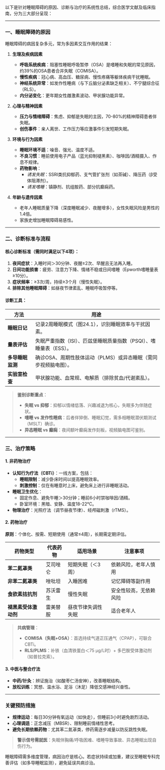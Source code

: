 以下是针对睡眠障碍的原因、诊断与治疗的系统性总结，综合医学文献及临床指南，分为三大部分呈现：

---

### **一、睡眠障碍的原因**

睡眠障碍的病因复杂多元，常为多因素交互作用的结果：

1. **生理及疾病因素**
    
    - **呼吸系统疾病**：阻塞性睡眠呼吸暂停（OSA）是嗜睡和失眠的常见原因，约39%的OSA患者合并失眠（COMISA）。
    - **慢性疾病**：冠心病、高血压、糖尿病、慢性疼痛等躯体疾病干扰睡眠。
    - **神经系统异常**：如发作性睡病（与下丘脑分泌素缺乏相关）、不宁腿综合征（RLS）。
    - **内分泌变化**：更年期女性雌激素波动、甲状腺功能异常。
2. **心理与精神因素**
    
    - **压力与情绪障碍**：焦虑、抑郁是失眠的主因，70-80%的精神障碍患者伴失眠。
    - **创伤事件**：亲人离世、工作压力等应激事件引发短期失眠。
3. **环境与行为因素**
    
    - **睡眠环境不适**：噪音、强光、温度不适。
    - **不良习惯**：睡前使用电子产品（蓝光抑制褪黑素）、咖啡因/酒精摄入、作息不规律。
    - **药物影响**：
        - _诱发失眠_：SSRI类抗抑郁药、支气管扩张剂（如茶碱）、降压药（β受体阻滞剂）。
        - _诱发嗜睡_：镇静剂、抗组胺药、部分抗癫痫药。
4. **年龄与遗传因素**
    
    - 老年人睡眠质量下降（深度睡眠减少、夜醒增多），女性失眠风险是男性的1.4倍。
    - 家族史增加睡眠障碍易感性。

---

### **二、诊断标准与流程**

#### **核心诊断标准**（需同时满足以下4项）：

1. **夜间症状**：入睡时间＞30分钟、夜醒≥2次、早醒且无法再入睡。
2. **日间功能损害**：疲劳、注意力下降、情绪不稳或日间嗜睡（Epworth嗜睡量表≥10分）。
3. **症状频率**：≥3次/周，持续≥3个月（慢性失眠）。
4. **排除其他睡眠障碍**：如昼夜节律紊乱、睡眠呼吸暂停等。

#### **诊断工具**：

|**方法**|**用途**|
|---|---|
|**睡眠日记**|记录2周睡眠模式（图24.1），识别睡眠效率与干扰因素。|
|**量表评估**|失眠严重指数（ISI）、匹兹堡睡眠质量指数（PSQI）、嗜睡量表（ESS）。|
|**多导睡眠监测**|确诊OSA、周期性肢体运动（PLMS）或异态睡眠（需同步视频脑电图）。|
|**实验室检查**|甲状腺功能、血常规、电解质（排除贫血/代谢紊乱）。|

> **鉴别诊断重点**：
> 
> - **失眠 vs 抑郁**：抑郁以情绪低落、兴趣减退为核心，失眠多为伴随症状。
> - **嗜睡 vs 发作性睡病**：后者伴猝倒、睡眠幻觉，需多相睡眠潜伏期测试（MSLT）确诊。
> - **异态睡眠 vs 癫痫**：夜间额叶癫痫发作刻板，视频脑电图可鉴别。

---

### **三、治疗策略**

#### **1. 非药物治疗**

- **认知行为疗法（CBTi）**：一线方案，包括：
    - **睡眠限制**：减少卧床时间以提高睡眠效率。
    - **刺激控制**：仅在有睡意时上床，避免床上进行非睡眠活动。
- **睡眠卫生优化**：
    - 固定作息、避免午睡＞30分钟；睡前6小时禁咖啡因/酒精。
    - 卧室环境：黑暗、安静、温度18-22℃。
- **物理治疗**：光照疗法（调节昼夜节律）、经颅磁刺激（rTMS）。

#### **2. 药物治疗**

**原则**：个体化、按需、短期使用（通常≤4周），长期需定期评估。

|**药物类型**|**代表药物**|**适用场景**|**注意事项**|
|---|---|---|---|
|**苯二氮䓬类**|艾司唑仑|短期失眠（＜3周）|依赖风险，老年人慎用|
|**非苯二氮䓬类**|唑吡坦|入睡困难|记忆障碍等副作用|
|**食欲素拮抗剂**|苏沃雷生|慢性失眠|安全性较高，无依赖风险|
|**褪黑素受体激动剂**|雷美替胺|昼夜节律失调性失眠|适合老年人|

> **共病管理**：
> 
> - **COMISA（失眠+OSA）**：首选持续气道正压通气（CPAP），可联合CBTi。
> - **RLS/PLMS**：补铁（血清铁蛋白＜75 μg/L时）+ 多巴胺受体激动剂（如普拉克索）。

#### **3. 中医与整合疗法**

- **中药/针灸**：辨证施治（如酸枣仁汤安神），改善睡眠结构。
- **放松训练**：冥想、温水浴、足浴（沐足）降低交感神经兴奋性。

---

### **关键预防措施**

- **规律运动**：每日30分钟有氧运动（如快走），但睡前3小时避免剧烈活动。
- **心理调适**：正念减压（MBSR）、限制睡前情绪性思考。
- **避免长期依赖药物**：尤其苯二氮䓬类，停药需逐步减量以防反跳性失眠。

> **警示信号需就医**：失眠伴胸痛/呼吸困难、嗜睡导致事故、异态睡眠出现自伤行为。

睡眠障碍需多维度管理，病因治疗是核心。若症状持续或加重，建议至睡眠专科完善评估（如多导睡眠监测），避免延误共病诊治。